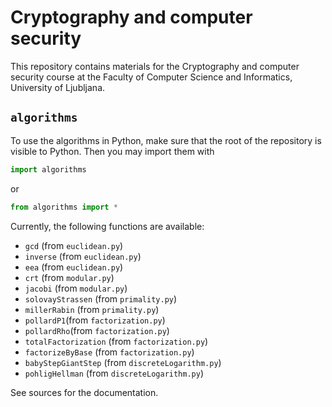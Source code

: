 # Cryptography and computer security

This repository contains materials for the Cryptography and computer security course at the Faculty of Computer Science and Informatics, University of Ljubljana.

## `algorithms`

To use the algorithms in Python, make sure that the root of the repository is visible to Python. Then you may import them with
```python
import algorithms
```
or
```python
from algorithms import *
```
Currently, the following functions are available:
* `gcd` (from `euclidean.py`)
* `inverse` (from `euclidean.py`)
* `eea` (from `euclidean.py`)
* `crt` (from `modular.py`)
* `jacobi` (from `modular.py`)
* `solovayStrassen` (from `primality.py`)
* `millerRabin` (from `primality.py`)
* `pollardP1`(from `factorization.py`)
* `pollardRho`(from `factorization.py`)
* `totalFactorization` (from `factorization.py`)
* `factorizeByBase` (from `factorization.py`)
* `babyStepGiantStep` (from `discreteLogarithm.py`)
* `pohligHellman` (from `discreteLogarithm.py`)

See sources for the documentation.
